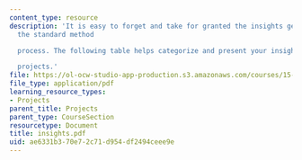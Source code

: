 ```yaml
---
content_type: resource
description: 'It is easy to forget and take for granted the insights generated in
  the standard method

  process. The following table helps categorize and present your insights from your

  projects.'
file: https://ol-ocw-studio-app-production.s3.amazonaws.com/courses/15-875-applications-of-system-dynamics-spring-2004/ae6331b370e72c71d954df2494ceee9e_insights.pdf
file_type: application/pdf
learning_resource_types:
- Projects
parent_title: Projects
parent_type: CourseSection
resourcetype: Document
title: insights.pdf
uid: ae6331b3-70e7-2c71-d954-df2494ceee9e
---
```

